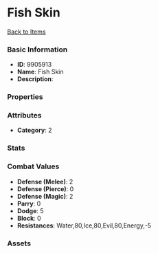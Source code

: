 # Fish Skin



[Back to Items](../items.md)

### Basic Information

- **ID**: 9905913
- **Name**: Fish Skin
- **Description**: 

### Properties


### Attributes

- **Category**: 2

### Stats


### Combat Values

- **Defense (Melee)**: 2
- **Defense (Pierce)**: 0
- **Defense (Magic)**: 2
- **Parry**: 0
- **Dodge**: 5
- **Block**: 0
- **Resistances**: Water,80,Ice,80,Evil,80,Energy,-5

### Assets


